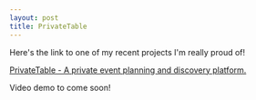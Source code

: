 ```yaml
---
layout: post
title: PrivateTable
---
```


Here's the link to one of my recent projects I'm really proud of!

[PrivateTable - A private event planning and discovery platform.](http://www.privatetable.io/)

Video demo to come soon!
